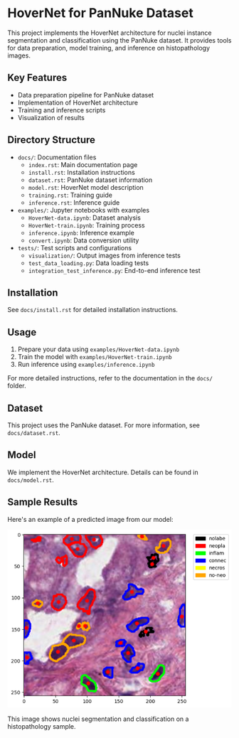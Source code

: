 # HoverNet for PanNuke Dataset

This project implements the HoverNet architecture for nuclei instance segmentation and classification using the PanNuke dataset. It provides tools for data preparation, model training, and inference on histopathology images.

## Key Features

* Data preparation pipeline for PanNuke dataset
* Implementation of HoverNet architecture
* Training and inference scripts
* Visualization of results

## Directory Structure

- `docs/`: Documentation files
  - `index.rst`: Main documentation page
  - `install.rst`: Installation instructions
  - `dataset.rst`: PanNuke dataset information
  - `model.rst`: HoverNet model description
  - `training.rst`: Training guide
  - `inference.rst`: Inference guide
- `examples/`: Jupyter notebooks with examples
  - `HoverNet-data.ipynb`: Dataset analysis
  - `HoverNet-train.ipynb`: Training process
  - `inference.ipynb`: Inference example
  - `convert.ipynb`: Data conversion utility
- `tests/`: Test scripts and configurations
  - `visualization/`: Output images from inference tests
  - `test_data_loading.py`: Data loading tests
  - `integration_test_inference.py`: End-to-end inference test

## Installation

See `docs/install.rst` for detailed installation instructions.

## Usage

1. Prepare your data using `examples/HoverNet-data.ipynb`
2. Train the model with `examples/HoverNet-train.ipynb`
3. Run inference using `examples/inference.ipynb`

For more detailed instructions, refer to the documentation in the `docs/` folder.

## Dataset

This project uses the PanNuke dataset. For more information, see `docs/dataset.rst`.

## Model

We implement the HoverNet architecture. Details can be found in `docs/model.rst`.

## Sample Results

Here's an example of a predicted image from our model:

![Sample Prediction](test/visualization/output.png)

This image shows nuclei segmentation and classification on a histopathology sample.
